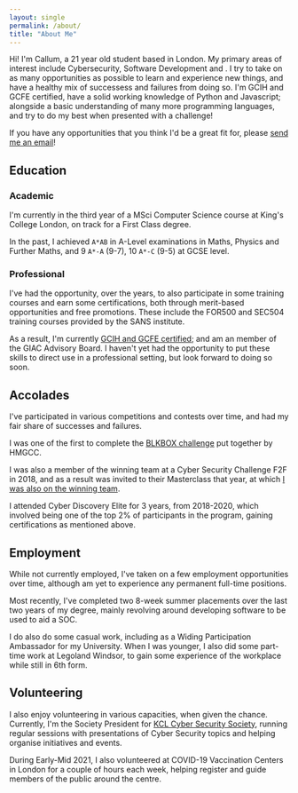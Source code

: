 ```yaml
---
layout: single
permalink: /about/
title: "About Me"
---
```


Hi! I'm Callum, a 21 year old student based in London. My primary areas of interest include Cybersecurity, Software Development and . I try to take on as many opportunities as possible to learn and experience new things, and have a healthy mix of successess and failures from doing so. I'm GCIH and GCFE certified, have a solid working knowledge of Python and Javascript; alongside a basic understanding of many more programming languages, and try to do my best when presented with a challenge!

If you have any opportunities that you think I'd be a great fit for, please [send me an email](mailto:callum@callumfraser.me)!

## Education

### Academic

I'm currently in the third year of a MSci Computer Science course at King's College London, on track for a First Class degree.

In the past, I achieved `A*AB` in A-Level examinations in Maths, Physics and Further Maths, and 9 `A*-A` (9-7), 10 `A*-C` (9-5) at GCSE level.

### Professional

I've had the opportunity, over the years, to also participate in some training courses and earn some certifications, both through merit-based opportunities and free promotions. These include the FOR500 and SEC504 training courses provided by the SANS institute.

As a result, I'm currently [GCIH and GCFE certified](https://www.giac.org/certified-professional/Callum-Fraser/183656); and am an member of the GIAC Advisory Board. I haven't yet had the opportunity to put these skills to direct use in a professional setting, but look forward to doing so soon.

## Accolades

I've participated in various competitions and contests over time, and had my fair share of successes and failures.

I was one of the first to complete the [BLKBOX challenge](https://blkbox.hmgcc.gov.uk/) put together by HMGCC.

I was also a member of the winning team at a Cyber Security Challenge F2F in 2018, and as a result was invited to their Masterclass that year, at which [I was also on the winning team](https://cybersecuritychallenge.org.uk/press-releases/top-young-british-cyber-talent-crowned-champion-of-the-cryptofactor).

I attended Cyber Discovery Elite for 3 years, from 2018-2020, which involved being one of the top 2% of participants in the program, gaining certifications as mentioned above.
## Employment

While not currently employed, I've taken on a few employment opportunities over time, although am yet to experience any permanent full-time positions.

Most recently, I've completed two 8-week summer placements over the last two years of my degree, mainly revolving around developing software to be used to aid a SOC.

I do also do some casual work, including as a Widing Participation Ambassador for my University.
When I was younger, I also did some part-time work at Legoland Windsor, to gain some experience of the workplace while still in 6th form.

## Volunteering

I also enjoy volunteering in various capacities, when given the chance.
Currently, I'm the Society President for [KCL Cyber Security Society](https://kclcybersociety.org/), running regular sessions with presentations of Cyber Security topics and helping organise initiatives and events.

During Early-Mid 2021, I also volunteered at COVID-19 Vaccination Centers in London for a couple of hours each week, helping register and guide members of the public around the centre.

